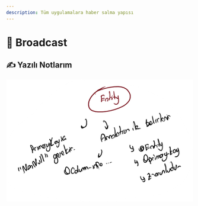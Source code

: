 ```yaml
---
description: Tüm uygulamalara haber salma yapısı
---
```


# 📢 Broadcast

## ✍ Yazılı Notlarım

![](../../.gitbook/assets/image%20%288%29.png)

## 

